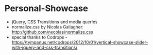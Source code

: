 # Personal-Showcase
- jQuery, CSS Transitions and media queries
- normalize.css by Nicolas Gallagher: http://github.com/necolas/normalize.css
- special thanks to Codrops - https://tympanus.net/codrops/2012/10/01/vertical-showcase-slider-with-jquery-and-css-transitions/
